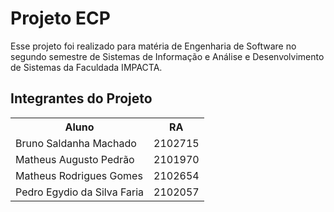 <h1>Projeto ECP</h1>
<p>Esse projeto foi realizado para matéria de Engenharia de Software no segundo semestre de Sistemas de Informação e Análise e Desenvolvimento de Sistemas da Faculdada IMPACTA.</p>


<h2>Integrantes do Projeto</h1>
<table>
  <tr>
    <th>Aluno</th>
    <th>RA</th>
  </tr>
  <tr>
    <td>Bruno Saldanha Machado</td>
    <td>2102715</td>
  </tr>
  <tr>
    <td>Matheus Augusto Pedrão</td>
    <td>2101970</td>
  </tr>
  <tr>
    <td>Matheus Rodrigues Gomes</td>
    <td>2102654</td>
  </tr>
  <tr>
    <td>Pedro Egydio da Silva Faria</td>
    <td>2102057</td>
  </tr>
</table>
